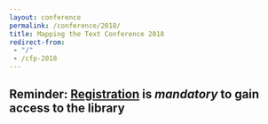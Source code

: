 ```yaml
---
layout: conference
permalink: /conference/2018/
title: Mapping the Text Conference 2018
redirect-from: 
 - "/"
 - /cfp-2018
---
```


<div class="alert alert-secondary">

## Reminder: [Registration](/conference/2018/registration) is _mandatory_ to gain access to the library 

</div>

<!-- <img src="https://i.imgur.com/DfBd9YN.png" class="img-fluid"> -->
<!-- <small class="text-right blockquote-footer"> -->
<!-- Bartholomew, J. G., and B. Roth. _A Literary & Historical Atlas of Europe_. 1910. -->
<!-- </small> -->

<div class="neatline">
<div id="map"></div>
</div>
